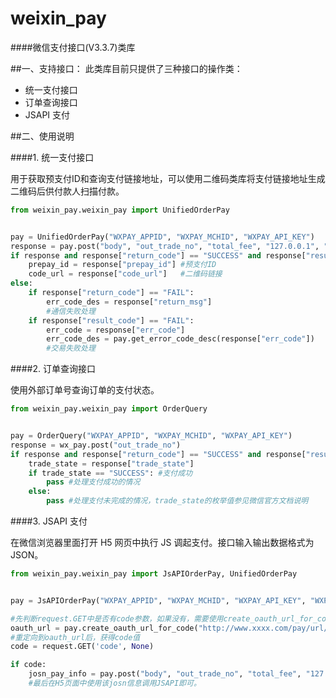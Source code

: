 weixin_pay
==========

####微信支付接口(V3.3.7)类库

##一、支持接口：
此类库目前只提供了三种接口的操作类：

* 统一支付接口
* 订单查询接口
* JSAPI 支付

##二、使用说明

####1. 统一支付接口

用于获取预支付ID和查询支付链接地址，可以使用二维码类库将支付链接地址生成二维码后供付款人扫描付款。

```python
from weixin_pay.weixin_pay import UnifiedOrderPay


pay = UnifiedOrderPay("WXPAY_APPID", "WXPAY_MCHID", "WXPAY_API_KEY")
response = pay.post("body", "out_trade_no", "total_fee", "127.0.0.1", "http://www.xxxx.com/pay/notify/url/")
if response and response["return_code"] == "SUCCESS" and response["result_code"] == "SUCCESS":
    prepay_id = response["prepay_id"] #预支付ID
    code_url = response["code_url"]   #二维码链接
else:
    if response["return_code"] == "FAIL":
        err_code_des = response["return_msg"]
        #通信失败处理
    if response["result_code"] == "FAIL":
        err_code = response["err_code"]
        err_code_des = pay.get_error_code_desc(response["err_code"])
        #交易失败处理
```

####2. 订单查询接口

使用外部订单号查询订单的支付状态。

```python
from weixin_pay.weixin_pay import OrderQuery


pay = OrderQuery("WXPAY_APPID", "WXPAY_MCHID", "WXPAY_API_KEY")
response = wx_pay.post("out_trade_no")
if response and response["return_code"] == "SUCCESS" and response["result_code"] == "SUCCESS":
    trade_state = response["trade_state"]
    if trade_state == "SUCCESS": #支付成功
        pass #处理支付成功的情况
    else:
        pass #处理支付未完成的情况，trade_state的枚举值参见微信官方文档说明
```

####3. JSAPI 支付

在微信浏览器里面打开 H5 网页中执行 JS 调起支付。接口输入输出数据格式为 JSON。

```python
from weixin_pay.weixin_pay import JsAPIOrderPay, UnifiedOrderPay


pay = JsAPIOrderPay("WXPAY_APPID", "WXPAY_MCHID", "WXPAY_API_KEY", "WXPAY_API_SECRET")

#先判断request.GET中是否有code参数，如果没有，需要使用create_oauth_url_for_code函数获取OAuth2授权地址后重定向到该地址并取得code值
oauth_url = pay.create_oauth_url_for_code("http://www.xxxx.com/pay/url/")
#重定向到oauth_url后，获得code值
code = request.GET('code', None)

if code:
    josn_pay_info = pay.post("body", "out_trade_no", "total_fee", "127.0.0.1", "http://www.xxxx.com/pay/notify/url/", code)
    #最后在H5页面中使用该josn信息调用JSAPI即可。
``` 


